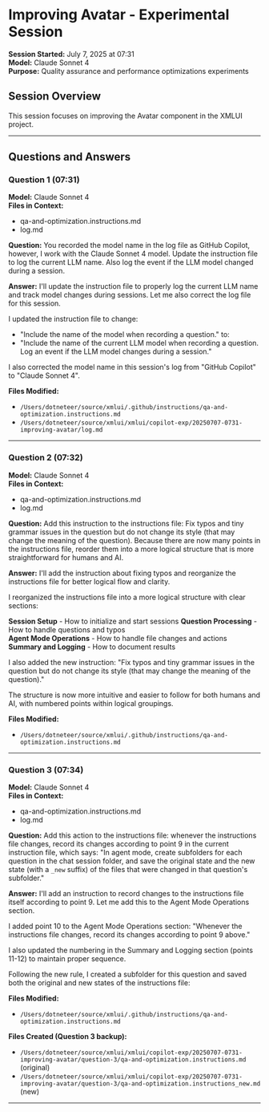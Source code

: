 # Improving Avatar - Experimental Session

**Session Started:** July 7, 2025 at 07:31  
**Model:** Claude Sonnet 4  
**Purpose:** Quality assurance and performance optimizations experiments

## Session Overview
This session focuses on improving the Avatar component in the XMLUI project.

---

## Questions and Answers

### Question 1 (07:31)
**Model:** Claude Sonnet 4  
**Files in Context:** 
- qa-and-optimization.instructions.md
- log.md

**Question:** You recorded the model name in the log file as GitHub Copilot, however, I work with the Claude Sonnet 4 model. Update the instruction file to log the current LLM name. Also log the event if the LLM model changed during a session.

**Answer:** I'll update the instruction file to properly log the current LLM name and track model changes during sessions. Let me also correct the log file for this session.

I updated the instruction file to change:
- "Include the name of the model when recording a question." 
to:
- "Include the name of the current LLM model when recording a question. Log an event if the LLM model changes during a session."

I also corrected the model name in this session's log from "GitHub Copilot" to "Claude Sonnet 4".

**Files Modified:**
- `/Users/dotneteer/source/xmlui/.github/instructions/qa-and-optimization.instructions.md`
- `/Users/dotneteer/source/xmlui/xmlui/copilot-exp/20250707-0731-improving-avatar/log.md`

---

### Question 2 (07:32)
**Model:** Claude Sonnet 4  
**Files in Context:** 
- qa-and-optimization.instructions.md
- log.md

**Question:** Add this instruction to the instructions file: Fix typos and tiny grammar issues in the question but do not change its style (that may change the meaning of the question).
Because there are now many points in the instructions file, reorder them into a more logical structure that is more straightforward for humans and AI.

**Answer:** I'll add the instruction about fixing typos and reorganize the instructions file for better logical flow and clarity.

I reorganized the instructions file into a more logical structure with clear sections:

**Session Setup** - How to initialize and start sessions
**Question Processing** - How to handle questions and typos  
**Agent Mode Operations** - How to handle file changes and actions
**Summary and Logging** - How to document results

I also added the new instruction: "Fix typos and tiny grammar issues in the question but do not change its style (that may change the meaning of the question)."

The structure is now more intuitive and easier to follow for both humans and AI, with numbered points within logical groupings.

**Files Modified:**
- `/Users/dotneteer/source/xmlui/.github/instructions/qa-and-optimization.instructions.md`

---

### Question 3 (07:34)
**Model:** Claude Sonnet 4  
**Files in Context:** 
- qa-and-optimization.instructions.md
- log.md

**Question:** Add this action to the instructions file: whenever the instructions file changes, record its changes according to point 9 in the current instruction file, which says: "In agent mode, create subfolders for each question in the chat session folder, and save the original state and the new state (with a `_new` suffix) of the files that were changed in that question's subfolder."

**Answer:** I'll add an instruction to record changes to the instructions file itself according to point 9. Let me add this to the Agent Mode Operations section.

I added point 10 to the Agent Mode Operations section: "Whenever the instructions file changes, record its changes according to point 9 above."

I also updated the numbering in the Summary and Logging section (points 11-12) to maintain proper sequence.

Following the new rule, I created a subfolder for this question and saved both the original and new states of the instructions file:

**Files Modified:**
- `/Users/dotneteer/source/xmlui/.github/instructions/qa-and-optimization.instructions.md`

**Files Created (Question 3 backup):**
- `/Users/dotneteer/source/xmlui/xmlui/copilot-exp/20250707-0731-improving-avatar/question-3/qa-and-optimization.instructions.md` (original)
- `/Users/dotneteer/source/xmlui/xmlui/copilot-exp/20250707-0731-improving-avatar/question-3/qa-and-optimization.instructions_new.md` (new)

---
